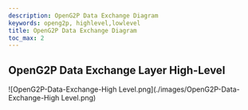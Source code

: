```yaml
---
description: OpenG2P Data Exchange Diagram
keywords: openg2p, highlevel,lowlevel
title: OpenG2P Data Exchange Diagram
toc_max: 2
---
```


## OpenG2P Data Exchange Layer High-Level

![OpenG2P-Data-Exchange-High Level.png](./images/OpenG2P-Data-Exchange-High Level.png)